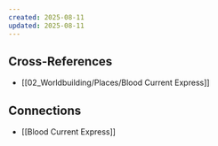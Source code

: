 ```yaml
---
created: 2025-08-11
updated: 2025-08-11
---
```




## Cross-References

- [[02_Worldbuilding/Places/Blood Current Express]]


## Connections

- [[Blood Current Express]]
